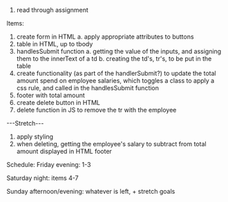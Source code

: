 1. read through assignment



Items:
1. create form in HTML
    a. apply appropriate attributes to buttons
2. table in HTML, up to tbody
3. handlesSubmit function
    a. getting the value of the inputs, and assigning them to the innerText of a td
    b. creating the td's, tr's, to be put in the table
4. create functionality (as part of the handlerSubmit?) to update the total amount spend on employee salaries, which toggles a class to apply a css rule, and called in the handlesSubmit function
5. footer with total amount 
6. create delete button in HTML
7. delete function in JS to remove the tr with the employee

---Stretch---
1. apply styling 
2. when deleting, getting the employee's salary to subtract from total amount displayed in HTML footer



Schedule: 
Friday evening: 1-3

Saturday night: items 4-7

Sunday afternoon/evening: whatever is left, + stretch goals